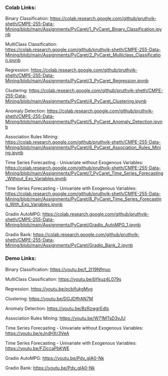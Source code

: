 ### Colab Links:

Binary Classification: https://colab.research.google.com/github/pruthvik-sheth/CMPE-255-Data-Mining/blob/main/Assignments/PyCaret/1_PyCaret_Binary_Classification.ipynb


MultiClass Classification: https://colab.research.google.com/github/pruthvik-sheth/CMPE-255-Data-Mining/blob/main/Assignments/PyCaret/2_PyCaret_Multiclass_Classification.ipynb


Regression: https://colab.research.google.com/github/pruthvik-sheth/CMPE-255-Data-Mining/blob/main/Assignments/PyCaret/3_PyCaret_Regression.ipynb


Clustering: https://colab.research.google.com/github/pruthvik-sheth/CMPE-255-Data-Mining/blob/main/Assignments/PyCaret/4_PyCaret_Clustering.ipynb


Anomaly Detection: https://colab.research.google.com/github/pruthvik-sheth/CMPE-255-Data-Mining/blob/main/Assignments/PyCaret/5_PyCaret_Anomaly_Detection.ipynb


Association Rules Mining: https://colab.research.google.com/github/pruthvik-sheth/CMPE-255-Data-Mining/blob/main/Assignments/PyCaret/6_PyCaret_Association_Rules_Mining.ipynb


Time Series Forecasting - Univariate without Exogenous Variables: https://colab.research.google.com/github/pruthvik-sheth/CMPE-255-Data-Mining/blob/main/Assignments/PyCaret/7_PyCaret_Time_Series_Forecasting_Without_Exo_Variables.ipynb


Time Series Forecasting - Univariate with Exogenous Variables: https://colab.research.google.com/github/pruthvik-sheth/CMPE-255-Data-Mining/blob/main/Assignments/PyCaret/8_PyCaret_Time_Series_Forecasting_With_Exo_Variables.ipynb


Gradio AutoMPG: https://colab.research.google.com/github/pruthvik-sheth/CMPE-255-Data-Mining/blob/main/Assignments/PyCaret/Gradio_AutoMPG_1.ipynb


Gradio Bank: https://colab.research.google.com/github/pruthvik-sheth/CMPE-255-Data-Mining/blob/main/Assignments/PyCaret/Gradio_Bank_2.ipynb


### Demo Links:

Binary Classification: https://youtu.be/f_2t19Nfmuc

MultiClass Classification: https://youtu.be/bYkuz4L079s

Regression: https://youtu.be/pcbjfukgMyg

Clustering: https://youtu.be/DGJDffrAN7M

Anomaly Detection: https://youtu.be/BzRzwgrEdIs

Association Rules Mining: https://youtu.be/W71MTsD3vJU

Time Series Forecasting - Univariate without Exogenous Variables: https://youtu.be/eJndHXr3VeA

Time Series Forecasting - Univariate with Exogenous Variables: https://youtu.be/FZIccaPbKWE

Gradio AutoMPG: https://youtu.be/Pdv_gIA0-Nk

Gradio Bank: https://youtu.be/Pdv_gIA0-Nk